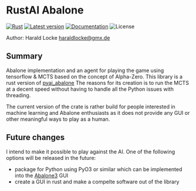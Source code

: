 # RustAI Abalone

[![Rust](https://github.com/harloc-AI/rustai_abalones/workflows/Rust/badge.svg)](https://github.com/harloc-AI/rustai_abalones/actions)
[![Latest version](https://img.shields.io/crates/v/rustai_abalones.svg)](https://crates.io/crates/rustai_abalones)
[![Documentation](https://docs.rs/rustai_abalones/badge.svg)](https://docs.rs/rustai_abalones)
![License](https://img.shields.io/crates/l/rustai_abalones.svg)

Author: Harald Locke <haraldlocke@gmx.de>

## Summary

Abalone implementation and an agent for playing the game using tensorflow &amp; MCTS based on the concept of Alpha-Zero.
This library is a rust version of [pyai_abalone](https://pypi.org/project/pyai-abalone/)
The reasons for its creation is to run the MCTS at a decent speed without having to handle all the Python issues with threading.

The current version of the crate is rather build for people interested in machine learning and Abalone enthusiasts as it does
not provide any GUI or other meaningful ways to play as a human.

## Future changes

I intend to make it possible to play against the AI.
One of the following options will be released in the future:

* package for Python using PyO3 or similar which can be implemented into the [Abalone3](https://github.com/a-pineau/abalon3/tree/main) GUI
* create a GUI in rust and make a compelte software out of the library
